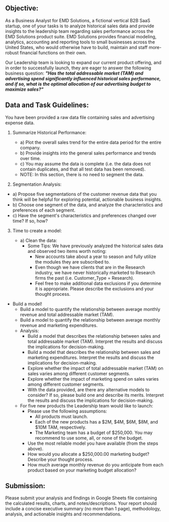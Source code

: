 ## Objective:

As a Business Analyst for EMD Solutions, a fictional vertical B2B SaaS startup, one of your tasks is to analyze historical sales data and provide insights to the leadership team regarding sales performance across the EMD Solutions product suite. EMD Solutions provides financial modeling, analytics, accounting and reporting tools to small businesses across the United States, who would otherwise have to build, maintain and staff more-robust financial functions on their own.

Our Leadership team is looking to expand our current product offering, and in order to successfully launch, they are eager to answer the following business question: ***"Has the total addressable market (TAM) and advertising spend significantly influenced historical sales performance, and if so, what is the optimal allocation of our advertising budget to maximize sales?"***

## Data and Task Guidelines:

You have been provided a raw data file containing sales and advertising expense data. 

1. Summarize Historical Performance:
   
   - a) Plot the overall sales trend for the entire data period for the entire company.
   - b) Provide insights into the general sales performance and trends over time.
   - c) You may assume the data is complete (i.e. the data does not contain duplicates, and that all test data has been removed).
   - NOTE: In this section, there is no need to segment the data.


2. Segmentation Analysis:
   
  - a) Propose five segmentations of the customer revenue data that you think will be helpful for exploring potential, actionable business insights.
  - b) Choose one segment of the data, and analyze the characteristics and preferences of each segment.
  - c) Have the segment's characteristics and preferences changed over time? If so, how?
    

3. Time to create a model:
   
   - a) Clean the data:
       * Some Tips: We have previously analyzed the historical sales data and observed two items worth noting:
           * New accounts take about a year to season and fully utilize the modules they are subscribed to.
           * Even though we have clients that are in the Research industry, we have never historically marketed to Research firms the past (i.e. Customer_Type = Research).
           * Feel free to make additional data exclusions if you determine it is appropriate. Please describe the exclusions and your thought process.
  * Build a model!
     * Build a model to quantify the relationship between average monthly revenue and total addressable market (TAM).
     * Build a model to quantify the relationship between average monthly revenue and marketing expenditures.
     * Analysis:
         * Build a model that describes the relationship between sales and total addressable market (TAM). Interpret the results and discuss the implications for decision-making.
         * Build a model that describes the relationship between sales and marketing expenditures. Interpret the results and discuss the implications for decision-making.
         * Explore whether the impact of total addressable market (TAM) on sales varies among different customer segments.
         * Explore whether the impact of marketing spend on sales varies among different customer segments.
         * With the data provided, are there any alternative models to consider? If so, please build one and describe its merits. Interpret the results and discuss the implications for decision-making.  
     * For five new products the Leadership team would like to launch:
         * Please use the following assumptions:
            * All products must launch.
            * Each of the new products has a $2M, $4M, $6M, $8M, and $10M TAM, respectively.
            * The Marketing team has a budget of $250,000. You may recommend to use some, all, or none of the budget.
         * Use the most reliable model you have available (from the steps above). 
         * How would you allocate a $250,000.00 marketing budget? Describe your thought process.
         * How much average monthly revenue do you anticipate from each product based on your marketing budget allocation?
         

## Submission:

Please submit your analysis and findings in Google Sheets file containing the calculated results, charts, and notes/descriptions. Your report should include a concise executive summary (no more than 1 page), methodology, analysis, and actionable insights and recommendations.

